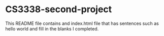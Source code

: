 # CS3338-second-project
This README file contains and index.html file that has sentences such as hello world and fill in the blanks I completed.
